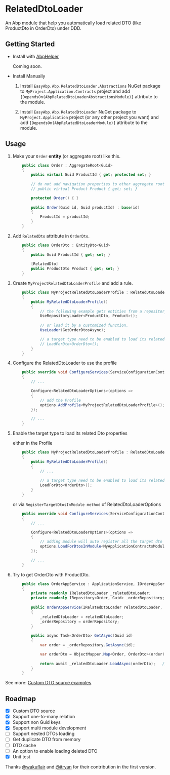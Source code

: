 # RelatedDtoLoader

An Abp module that help you automatically load related DTO (like ProductDto in OrderDto) under DDD.

## Getting Started

* Install with [AbpHelper](https://github.com/EasyAbp/AbpHelper.GUI)

    Coming soon.

* Install Manually

    1. Install `EasyAbp.Abp.RelatedDtoLoader.Abstractions` NuGet package to `MyProject.Application.Contracts` project and add `[DependsOn(AbpRelatedDtoLoaderAbstractionsModule)]` attribute to the module.
    
    1. Install `EasyAbp.Abp.RelatedDtoLoader` NuGet package to `MyProject.Application` project (or any other project you want) and add `[DependsOn(AbpRelatedDtoLoaderModule)]` attribute to the module.

## Usage

1. Make your `Order` **entity** (or aggregate root) like this.

    ```csharp
        public class Order : AggregateRoot<Guid>
        {
            public virtual Guid ProductId { get; protected set; }
            
            // do not add navigation properties to other aggregate roots!
            // public virtual Product Product { get; set; }
    
            protected Order() { }
            
            public Order(Guid id, Guid productId) : base(id)
            {
                ProductId = productId;
            }
        }
    ```

1. Add `RelatedDto` attribute in `OrderDto`.

    ```csharp
        public class OrderDto : EntityDto<Guid>
        {
            public Guid ProductId { get; set; }
            
            [RelatedDto]
            public ProductDto Product { get; set; }
        }
    ```

1. Create `MyProjectRelatedDtoLoaderProfile` and add a rule.

    ```csharp
        public class MyProjectRelatedDtoLoaderProfile : RelatedDtoLoaderProfile
        {
            public MyRelatedDtoLoaderProfile()
            {                
                // the following example gets entities from a repository and maps them to DTOs.
                UseRepositoryLoader<ProductDto, Product>();
                
                // or load it by a customized function.
                UseLoader(GetOrderDtosAsync);

                // a target type need to be enabled to load its related Dtos properties.
                // LoadForDto<OrderDto>();
            }
        }
    ```

1. Configure the RelatedDtoLoader to use the profile

    ```csharp
        public override void ConfigureServices(ServiceConfigurationContext context)
        {
            // ...

            Configure<RelatedDtoLoaderOptions>(options =>
            {
                // add the Profile
                options.AddProfile<MyProjectRelatedDtoLoaderProfile>();
            });

            // ...
        }
    ```

1. Enable the target type to load its related Dto properties

    either in the Profile

    ```csharp
        public class MyProjectRelatedDtoLoaderProfile : RelatedDtoLoaderProfile
        {
            public MyRelatedDtoLoaderProfile()
            {             
                // ...
                   
                // a target type need to be enabled to load its related Dtos properties.
                LoadForDto<OrderDto>();
            }
        }
    ```

    or via `RegisterTargetDtosInModule method` of RelatedDtoLoaderOptions

    ```csharp
        public override void ConfigureServices(ServiceConfigurationContext context)
        {
            // ...

            Configure<RelatedDtoLoaderOptions>(options =>
            {                                
                // adding module will auto register all the target dto types which contain any property with RelatedDto attribute.
                options.LoadForDtosInModule<MyApplicationContractsModule>();
            });

            // ...
        }
    ```

1. Try to get OrderDto with ProductDto.

    ```csharp
        public class OrderAppService : ApplicationService, IOrderAppService
        {
            private readonly IRelatedDtoLoader _relatedDtoLoader;
            private readonly IRepository<Order, Guid> _orderRepository;
            
            public OrderAppService(IRelatedDtoLoader relatedDtoLoader, IRepository<Order, Guid> orderRepository)
            {
                _relatedDtoLoader = relatedDtoLoader;
                _orderRepository = orderRepository;
            }
            
            public async Task<OrderDto> GetAsync(Guid id)
            {
                var order = _orderRepository.GetAsync(id);
    
                var orderDto = ObjectMapper.Map<Order, OrderDto>(order);
                
                return await _relatedDtoLoader.LoadAsync(orderDto);   // orderDto.Product should have been loaded.
            }
        }
    ```

See more: [Custom DTO source examples](doc/CustomDtoSource.md).

## Roadmap

- [x] Custom DTO source
- [x] Support one-to-many relation
- [x] Support non Guid keys
- [x] Support multi module development
- [ ] Support nested DTOs loading
- [ ] Get duplicate DTO from memory
- [ ] DTO cache
- [ ] An option to enable loading deleted DTO
- [x] Unit test

Thanks [@wakuflair](https://github.com/wakuflair) and [@itryan](https://github.com/itryan) for their contribution in the first version.
